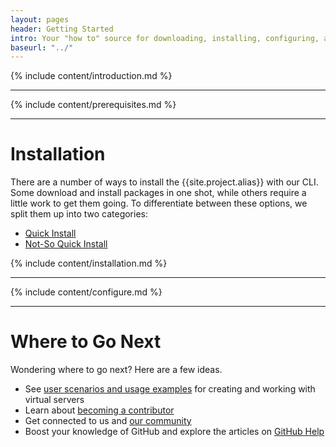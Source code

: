 ```yaml
---
layout: pages
header: Getting Started
intro: Your "how to" source for downloading, installing, configuring, and working with CLI.
baseurl: "../"
---
```


{% include content/introduction.md %}

***
{% include content/prerequisites.md %}

***
# Installation

There are a number of ways to install the {{site.project.alias}} with our CLI. Some download and install packages in one shot, while others require a little work to get them going. To differentiate between these options, we split them up into two categories:

* [Quick Install](#toc_3)
* [Not-So Quick Install](#toc_7)

{% include content/installation.md %}

***
{% include content/configure.md %}

***
# Where to Go Next

Wondering where to go next? Here are a few ideas.

* See [user scenarios and usage examples]({{page.baseurl}}usage) for creating and working with virtual servers 
* Learn about [becoming a contributor]({{page.baseurl}}contributing/#toc_0)
* Get connected to us and [our community]({{page.baseurl}}contributing/#toc_14)
* Boost your knowledge of GitHub and explore the articles on <a href="http://help.github.com" target="_blank">GitHub Help</a>
